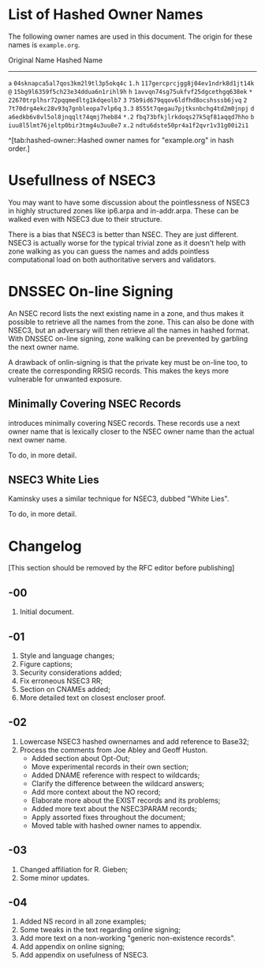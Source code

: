# List of Hashed Owner Names

The following owner names are used in this document. The
origin for these names is `example.org`.

Original Name     Hashed Name
-------------     -----------
`a`               `04sknapca5al7qos3km2l9tl3p5okq4c`
`1.h`             `117gercprcjgg8j04ev1ndrk8d1jt14k`
`@`               `15bg9l6359f5ch23e34ddua6n1rihl9h`
`h`               `1avvqn74sg75ukfvf25dgcethgq638ek`
`*`               `22670trplhsr72pqqmedltg1kdqeolb7`
`3`               `75b9id679qqov6ldfhd8ocshsssb6jvq`
`2`               `7t70drg4ekc28v93q7gnbleopa7vlp6q`
`3.3`             `8555t7qegau7pjtksnbchg4td2m0jnpj`
`d`               `a6edkb6v8vl5ol8jnqqlt74qmj7heb84`
`*.2`             `fbq73bfkjlrkdoqs27k5qf81aqqd7hho`
`b`               `iuu8l5lmt76jeltp0bir3tmg4u3uu8e7`
`x.2`             `ndtu6dste50pr4a1f2qvr1v31g00i2i1`

^[tab:hashed-owner::Hashed owner names for "example.org" in hash order.]

# Usefullness of NSEC3

You may want to have some discussion about the pointlessness of
NSEC3 in highly structured zones like ip6.arpa and in-addr.arpa.
These can be walked even with NSEC3 due to their structure.

There is a bias that NSEC3 is better than NSEC.  They are just
different.  NSEC3 is actually worse for the typical trivial zone
as it doesn't help with zone walking as you can guess the names and
adds pointless computational load on both authoritative servers and
validators.

# DNSSEC On-line Signing

An NSEC record lists the next existing name in a zone, and thus makes it
possible to retrieve all the names from the zone. This can also be done
with NSEC3, but an adversary will then retrieve all the names in hashed
format. With DNSSEC on-line signing, zone walking can be prevented by garbling
the next owner name.

A drawback of onlin-signing is that the private key must be on-line too, to
create the corresponding RRSIG records. This makes the keys more vulnerable
for unwanted exposure.

## Minimally Covering NSEC Records

[](#RFC4470) introduces minimally covering NSEC records. These records
use a next owner name that is lexically closer to the NSEC owner name than
the actual next owner name.

To do, in more detail.

## NSEC3 White Lies

Kaminsky uses a similar technique for NSEC3, dubbed "White Lies".

To do, in more detail.

# Changelog

[This section should be removed by the RFC editor before publishing]

## -00

1. Initial document.

## -01

1. Style and language changes;
1. Figure captions;
1. Security considerations added;
1. Fix erroneous NSEC3 RR;
1. Section on CNAMEs added;
1. More detailed text on closest encloser proof.

## -02

1. Lowercase NSEC3 hashed ownernames and add reference to Base32;
1. Process the comments from Joe Abley and Geoff Huston.
    * Added section about Opt-Out;
    * Move experimental records in their own section;
    * Added DNAME reference with respect to wildcards;
    * Clarify the difference between the wildcard answers;
    * Add more context about the NO record;
    * Elaborate more about the EXIST records and its problems;
    * Added more text about the NSEC3PARAM records;
    * Apply assorted fixes throughout the document;
    * Moved table with hashed owner names to appendix.

## -03

1. Changed affiliation for R. Gieben;
1. Some minor updates.

## -04

1. Added NS record in all zone examples;
1. Some tweaks in the text regarding online signing;
1. Add more text on a non-working "generic non-existence records".
1. Add appendix on online signing;
1. Add appendix on usefulness of NSEC3.

